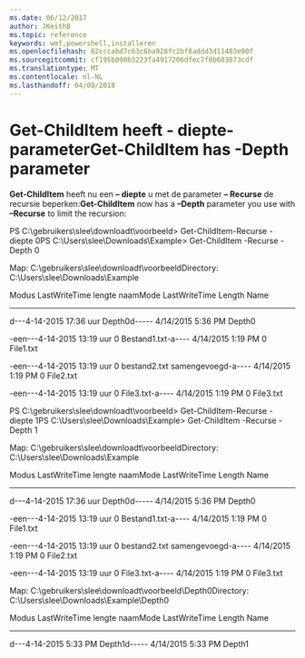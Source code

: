 ```yaml
---
ms.date: 06/12/2017
author: JKeithB
ms.topic: reference
keywords: wmf,powershell,installeren
ms.openlocfilehash: 62cccabd7c63c6ba928fc2bf8addd3d11483e90f
ms.sourcegitcommit: cf195b090b3223fa4917206dfec7f0b603873cdf
ms.translationtype: MT
ms.contentlocale: nl-NL
ms.lasthandoff: 04/09/2018
---
```

# <a name="get-childitem-has--depth-parameter"></a><span data-ttu-id="46c8a-102">Get-ChildItem heeft - diepte-parameter</span><span class="sxs-lookup"><span data-stu-id="46c8a-102">Get-ChildItem has -Depth parameter</span></span>
<span data-ttu-id="46c8a-103">**Get-ChildItem** heeft nu een **– diepte** u met de parameter **– Recurse** de recursie beperken:</span><span class="sxs-lookup"><span data-stu-id="46c8a-103">**Get-ChildItem** now has a **–Depth** parameter you use with **–Recurse** to limit the recursion:</span></span>

<span data-ttu-id="46c8a-104">PS C:\\gebruikers\\slee\\downloadt\\voorbeeld&gt; Get-ChildItem-Recurse - diepte 0</span><span class="sxs-lookup"><span data-stu-id="46c8a-104">PS C:\\Users\\slee\\Downloads\\Example&gt; Get-ChildItem -Recurse -Depth 0</span></span>

<span data-ttu-id="46c8a-105">Map: C:\\gebruikers\\slee\\downloadt\\voorbeeld</span><span class="sxs-lookup"><span data-stu-id="46c8a-105">Directory: C:\\Users\\slee\\Downloads\\Example</span></span>

<span data-ttu-id="46c8a-106">Modus LastWriteTime lengte naam</span><span class="sxs-lookup"><span data-stu-id="46c8a-106">Mode LastWriteTime Length Name</span></span>

---- ------------- ------ ----

<span data-ttu-id="46c8a-107">d---4-14-2015 17:36 uur Depth0</span><span class="sxs-lookup"><span data-stu-id="46c8a-107">d----- 4/14/2015 5:36 PM Depth0</span></span>

<span data-ttu-id="46c8a-108">-een---4-14-2015 13:19 uur 0 Bestand1.txt</span><span class="sxs-lookup"><span data-stu-id="46c8a-108">-a---- 4/14/2015 1:19 PM 0 File1.txt</span></span>

<span data-ttu-id="46c8a-109">-een---4-14-2015 13:19 uur 0 bestand2.txt samengevoegd</span><span class="sxs-lookup"><span data-stu-id="46c8a-109">-a---- 4/14/2015 1:19 PM 0 File2.txt</span></span>

<span data-ttu-id="46c8a-110">-een---4-14-2015 13:19 uur 0 File3.txt</span><span class="sxs-lookup"><span data-stu-id="46c8a-110">-a---- 4/14/2015 1:19 PM 0 File3.txt</span></span>

<span data-ttu-id="46c8a-111">PS C:\\gebruikers\\slee\\downloadt\\voorbeeld&gt; Get-ChildItem-Recurse - diepte 1</span><span class="sxs-lookup"><span data-stu-id="46c8a-111">PS C:\\Users\\slee\\Downloads\\Example&gt; Get-ChildItem -Recurse -Depth 1</span></span>

<span data-ttu-id="46c8a-112">Map: C:\\gebruikers\\slee\\downloadt\\voorbeeld</span><span class="sxs-lookup"><span data-stu-id="46c8a-112">Directory: C:\\Users\\slee\\Downloads\\Example</span></span>

<span data-ttu-id="46c8a-113">Modus LastWriteTime lengte naam</span><span class="sxs-lookup"><span data-stu-id="46c8a-113">Mode LastWriteTime Length Name</span></span>

---- ------------- ------ ----

<span data-ttu-id="46c8a-114">d---4-14-2015 17:36 uur Depth0</span><span class="sxs-lookup"><span data-stu-id="46c8a-114">d----- 4/14/2015 5:36 PM Depth0</span></span>

<span data-ttu-id="46c8a-115">-een---4-14-2015 13:19 uur 0 Bestand1.txt</span><span class="sxs-lookup"><span data-stu-id="46c8a-115">-a---- 4/14/2015 1:19 PM 0 File1.txt</span></span>

<span data-ttu-id="46c8a-116">-een---4-14-2015 13:19 uur 0 bestand2.txt samengevoegd</span><span class="sxs-lookup"><span data-stu-id="46c8a-116">-a---- 4/14/2015 1:19 PM 0 File2.txt</span></span>

<span data-ttu-id="46c8a-117">-een---4-14-2015 13:19 uur 0 File3.txt</span><span class="sxs-lookup"><span data-stu-id="46c8a-117">-a---- 4/14/2015 1:19 PM 0 File3.txt</span></span>

<span data-ttu-id="46c8a-118">Map: C:\\gebruikers\\slee\\downloadt\\voorbeeld\\Depth0</span><span class="sxs-lookup"><span data-stu-id="46c8a-118">Directory: C:\\Users\\slee\\Downloads\\Example\\Depth0</span></span>

<span data-ttu-id="46c8a-119">Modus LastWriteTime lengte naam</span><span class="sxs-lookup"><span data-stu-id="46c8a-119">Mode LastWriteTime Length Name</span></span>

---- ------------- ------ ----

<span data-ttu-id="46c8a-120">d---4-14-2015 5:33 PM Depth1</span><span class="sxs-lookup"><span data-stu-id="46c8a-120">d----- 4/14/2015 5:33 PM Depth1</span></span>